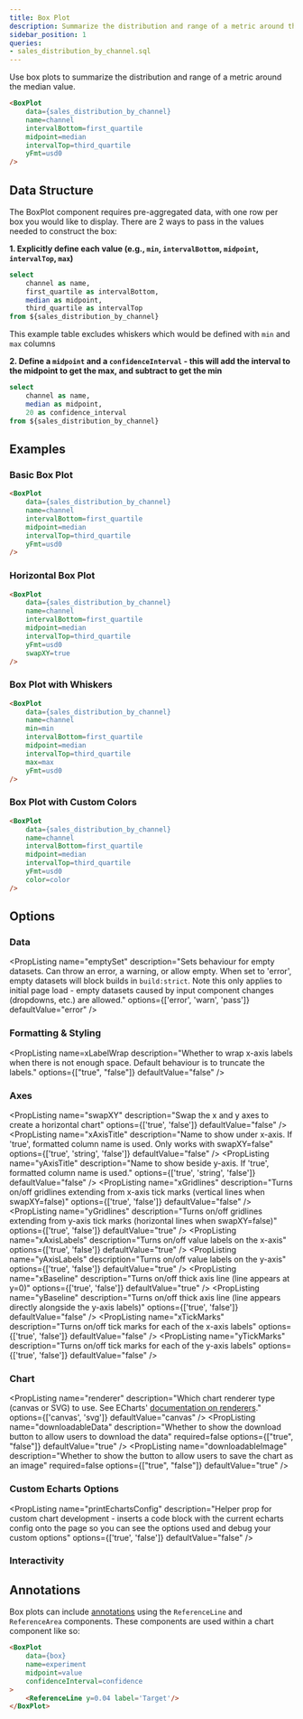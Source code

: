 ```yaml
---
title: Box Plot
description: Summarize the distribution and range of a metric around the median value.
sidebar_position: 1
queries: 
- sales_distribution_by_channel.sql
---
```


Use box plots to summarize the distribution and range of a metric around the median value.

<DocTab>
    <div slot='preview'>
        <BoxPlot 
            data={sales_distribution_by_channel}
            title="Daily Sales Distribution by Channel"
            name=channel
            intervalBottom=first_quartile
            midpoint=median
            intervalTop=third_quartile
            yFmt=usd0
        />
    </div>

```markdown
<BoxPlot 
    data={sales_distribution_by_channel}
    name=channel
    intervalBottom=first_quartile
    midpoint=median
    intervalTop=third_quartile
    yFmt=usd0
/>
```
</DocTab>


## Data Structure
The BoxPlot component requires pre-aggregated data, with one row per box you would like to display. There are 2 ways to pass in the values needed to construct the box:

**1. Explicitly define each value (e.g., `min`, `intervalBottom`, `midpoint`, `intervalTop`, `max`)**

```sql boxplot
select 
    channel as name,
    first_quartile as intervalBottom,
    median as midpoint,
    third_quartile as intervalTop
from ${sales_distribution_by_channel}
```

<DataTable data={boxplot} formatColumnTitles=false>
    <Column id="name" />
    <Column id="intervalBottom" fmt=num2/>
    <Column id="midpoint" fmt=num2/>
    <Column id="intervalTop" fmt=num2/>
</DataTable>

This example table excludes whiskers which would be defined with `min` and `max` columns

**2. Define a `midpoint` and a `confidenceInterval` - this will add the interval to the midpoint to get the max, and subtract to get the min**

```sql boxplot_with_confidence_interval
select 
    channel as name,
    median as midpoint,
    20 as confidence_interval
from ${sales_distribution_by_channel}
```

<DataTable data={boxplot_with_confidence_interval} formatColumnTitles=false>
    <Column id="name" />
    <Column id="midpoint" fmt=num2/>
    <Column id="confidence_interval" fmt=num2/>
</DataTable>

## Examples

### Basic Box Plot

<DocTab>
    <div slot='preview'>
        <BoxPlot 
            data={sales_distribution_by_channel}
            name=channel
            intervalBottom=first_quartile
            midpoint=median
            intervalTop=third_quartile
            yFmt=usd0
        />
    </div>

```markdown
<BoxPlot 
    data={sales_distribution_by_channel}
    name=channel
    intervalBottom=first_quartile
    midpoint=median
    intervalTop=third_quartile
    yFmt=usd0
/>
```
</DocTab>


### Horizontal Box Plot

<DocTab>
    <div slot='preview'>
        <BoxPlot 
            data={sales_distribution_by_channel}
            name=channel
            intervalBottom=first_quartile
            midpoint=median
            intervalTop=third_quartile
            yFmt=usd0
            swapXY=true
        />
    </div>

```markdown
<BoxPlot 
    data={sales_distribution_by_channel}
    name=channel
    intervalBottom=first_quartile
    midpoint=median
    intervalTop=third_quartile
    yFmt=usd0
    swapXY=true
/>
```
</DocTab>


### Box Plot with Whiskers

<DocTab>
    <div slot='preview'>
        <BoxPlot 
            data={sales_distribution_by_channel}
            name=channel
            min=min
            intervalBottom=first_quartile
            midpoint=median
            intervalTop=third_quartile
            max=max
            yFmt=usd0
            yMin=0
        />
    </div>

```markdown
<BoxPlot 
    data={sales_distribution_by_channel}
    name=channel
    min=min
    intervalBottom=first_quartile
    midpoint=median
    intervalTop=third_quartile
    max=max
    yFmt=usd0
/>
```
</DocTab>

### Box Plot with Custom Colors

<DocTab>
    <div slot='preview'>
        <BoxPlot 
            data={sales_distribution_by_channel}
            name=channel
            intervalBottom=first_quartile
            midpoint=median
            intervalTop=third_quartile
            yFmt=usd0
            color=color
        />
    </div>

```markdown
<BoxPlot 
    data={sales_distribution_by_channel}
    name=channel
    intervalBottom=first_quartile
    midpoint=median
    intervalTop=third_quartile
    yFmt=usd0
    color=color
/>
```
</DocTab>

## Options

### Data

<PropListing 
    name="data"
    description="Query name, wrapped in curly braces"
    required=true
    options="query name"
/>
<PropListing 
    name="name"
    description="Column to use for the names of each box in your plot"
    required=true
    options="column name"
/>
<PropListing 
    name="min"
    description="Column containing minimum values, appearing as whisker"
    options="column name"
/>
<PropListing 
    name="intervalBottom"
    description="Column containing values for bottom of box"
    options="column name"
/>
<PropListing 
    name="midpoint"
    description="Column containing values for midpoint of box"
    required=true
    options="column name"
/>
<PropListing 
    name="intervalTop"
    description="Column containing values for top of box"
    options="column name"
/>
<PropListing 
    name="max"
    description="Column containing maximum values, appearing as whisker"
    options="column name"
/>
<PropListing 
    name="confidenceInterval"
    description="Column containing value to use in place of intervalBottom and intervalTop. Is subtracted from midpoint to get the bottom and added to midpoint to get the top"
    options="column name"
/>
<PropListing 
    name="emptySet"
    description="Sets behaviour for empty datasets. Can throw an error, a warning, or allow empty. When set to 'error', empty datasets will block builds in `build:strict`. Note this only applies to initial page load - empty datasets caused by input component changes (dropdowns, etc.) are allowed."
    options={['error', 'warn', 'pass']}
    defaultValue="error"
/>
<PropListing 
    name="emptyMessage"
    description="Text to display when an empty dataset is received - only applies when `emptySet` is 'warn' or 'pass', or when the empty dataset is a result of an input component change (dropdowns, etc.)."
    options="string"
    defaultValue="No records"
/>

### Formatting & Styling

<PropListing 
    name="color"
    description="Column containing color strings"
    options="column name"
/>
<PropListing 
    name="yFmt"
    description="Format to use for y column (<a class=markdown href='/core-concepts/formatting'>see available formats<a/>)"
    options="Excel-style format | built-in format name | custom format name"
/>
<PropListing 
    name="seriesColors"
    description="Apply a specific color to each series in your chart. Unspecified series will receive colors from the built-in palette as normal."
    options="object with series names and assigned colors"
    defaultValue="colors applied by order of series in data"
/>
<PropListing
    name=leftPadding
    description="Number representing the padding (whitespace) on the left side of the chart. Useful to avoid labels getting cut off"
    options="number"
/>
<PropListing
    name=rightPadding
    description="Number representing the padding (whitespace) on the left side of the chart. Useful to avoid labels getting cut off"
    options="number"
/>
<PropListing
    name=xLabelWrap
    description="Whether to wrap x-axis labels when there is not enough space. Default behaviour is to truncate the labels."
    options={["true", "false"]}
    defaultValue="false"
/>

### Axes

<PropListing 
    name="swapXY"
    description="Swap the x and y axes to create a horizontal chart"
    options={['true', 'false']}
    defaultValue="false"
/>
<PropListing 
    name="xAxisTitle"
    description="Name to show under x-axis. If 'true', formatted column name is used. Only works with swapXY=false"
    options={['true', 'string', 'false']}
    defaultValue="false"
/>
<PropListing 
    name="yAxisTitle"
    description="Name to show beside y-axis. If 'true', formatted column name is used."
    options={['true', 'string', 'false']}
    defaultValue="false"
/>
<PropListing 
    name="xGridlines"
    description="Turns on/off gridlines extending from x-axis tick marks (vertical lines when swapXY=false)"
    options={['true', 'false']}
    defaultValue="false"
/>
<PropListing 
    name="yGridlines"
    description="Turns on/off gridlines extending from y-axis tick marks (horizontal lines when swapXY=false)"
    options={['true', 'false']}
    defaultValue="true"
/>
<PropListing 
    name="xAxisLabels"
    description="Turns on/off value labels on the x-axis"
    options={['true', 'false']}
    defaultValue="true"
/>
<PropListing 
    name="yAxisLabels"
    description="Turns on/off value labels on the y-axis"
    options={['true', 'false']}
    defaultValue="true"
/>
<PropListing 
    name="xBaseline"
    description="Turns on/off thick axis line (line appears at y=0)"
    options={['true', 'false']}
    defaultValue="true"
/>
<PropListing 
    name="yBaseline"
    description="Turns on/off thick axis line (line appears directly alongside the y-axis labels)"
    options={['true', 'false']}
    defaultValue="false"
/>
<PropListing 
    name="xTickMarks"
    description="Turns on/off tick marks for each of the x-axis labels"
    options={['true', 'false']}
    defaultValue="false"
/>
<PropListing 
    name="yTickMarks"
    description="Turns on/off tick marks for each of the y-axis labels"
    options={['true', 'false']}
    defaultValue="false"
/>
<PropListing 
    name="yMin"
    description="Starting value for the y-axis"
    options="number"
/>
<PropListing 
    name="yMax"
    description="Maximum value for the y-axis"
    options="number"
/>

### Chart

<PropListing 
    name="title"
    description="Chart title. Appears at top left of chart."
    options="string"
/>
<PropListing 
    name="subtitle"
    description="Chart subtitle. Appears just under title."
    options="string"
/>
<PropListing 
    name="chartAreaHeight"
    description="Minimum height of the chart area (excl. header and footer) in pixels. Adjusting the height affects all viewport sizes and may impact the mobile UX."
    options="number"
    defaultValue="180"
/>
<PropListing 
    name="renderer"
    description="Which chart renderer type (canvas or SVG) to use. See ECharts' <a href='https://echarts.apache.org/handbook/en/best-practices/canvas-vs-svg/' class=markdown>documentation on renderers</a>."
    options={['canvas', 'svg']}
    defaultValue="canvas"
/>
<PropListing
    name="downloadableData"
    description="Whether to show the download button to allow users to download the data"
    required=false
    options={["true", "false"]}
    defaultValue="true"
/>
<PropListing
    name="downloadableImage"
    description="Whether to show the button to allow users to save the chart as an image"
    required=false
    options={["true", "false"]}
    defaultValue="true"
/>

### Custom Echarts Options

<PropListing 
    name="echartsOptions"
    description="Custom Echarts options to override the default options. See <a href='/components/charts/echarts-options' class=markdown>reference page</a> for available options."
    options="{`{{exampleOption:'exampleValue'}}`}"
/>
<PropListing 
    name="seriesOptions"
    description="Custom Echarts options to override the default options for all series in the chart. This loops through the series to apply the settings rather than having to specify every series manually using `echartsOptions` See <a href='/components/charts/echarts-options' class=markdown>reference page</a> for available options."
    options="{`{{exampleSeriesOption:'exampleValue'}}`}"
/>
<PropListing 
    name="printEchartsConfig"
    description="Helper prop for custom chart development - inserts a code block with the current echarts config onto the page so you can see the options used and debug your custom options"
    options={['true', 'false']}
    defaultValue="false"
/>

### Interactivity

<PropListing
    name=connectGroup
    description="Group name to connect this chart to other charts for synchronized tooltip hovering. Charts with the same `connectGroup` name will become connected"
/>


## Annotations

Box plots can include [annotations](/components/charts/annotations) using the `ReferenceLine` and `ReferenceArea` components. These components are used within a chart component like so:

```html
<BoxPlot 
    data={box}
    name=experiment
    midpoint=value
    confidenceInterval=confidence
>
    <ReferenceLine y=0.04 label='Target'/>
</BoxPlot>
```
